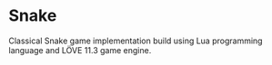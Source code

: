 # Snake
Classical Snake game implementation build using Lua programming language and LÖVE 11.3 game engine.
